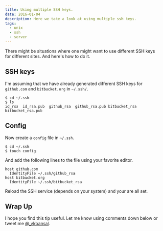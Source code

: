 ```yaml
---
title: Using multiple SSH keys.
date: 2016-01-04
description: Here we take a look at using multiple ssh keys.
tags:
  - unix
  - ssh
  - server
---
```


There might be situations where one might want to use different SSH keys for different sites. And here's how to do it.

## SSH keys

I'm assuming that we have already generated different SSH keys for `github.com` and `bitbucket.org` in `~/.ssh/`.

```
$ cd ~/.ssh
$ ls
id_rsa  id_rsa.pub  github_rsa  github_rsa.pub bitbucket_rsa  bitbucket_rsa.pub
```

## Config

Now create a `config` file in `~/.ssh`.

```
$ cd ~/.ssh
$ touch config
```

And add the following lines to the file using your favorite editor.

```
host github.com
  IdentityFile ~/.ssh/github_rsa
host bitbucket.org
  IdentityFile ~/.ssh/bitbucket_rsa
```

Reload the SSH service (depends on your system) and your are all set.

## Wrap Up

I hope you find this tip useful. Let me know using comments down below or tweet me [@\_vkbansal](https://twitter.com/_vkbansal).
